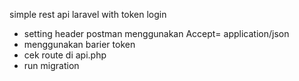 simple rest api laravel with token login
- setting header postman menggunakan Accept= application/json
- menggunakan barier token
- cek route di api.php
- run migration
